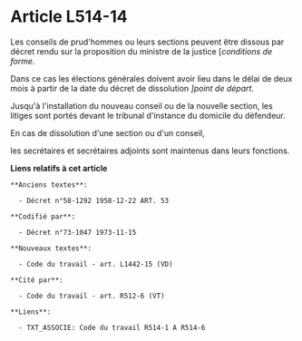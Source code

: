 # Article L514-14

Les conseils de prud'hommes ou leurs sections peuvent être dissous par décret rendu sur la proposition du ministre de la
justice [*conditions de forme*.

Dans ce cas les élections générales doivent avoir lieu dans le délai de deux mois à partir de la date du décret de
dissolution *]point de départ*.

Jusqu'à l'installation du nouveau conseil ou de la nouvelle section, les litiges sont portés devant le tribunal d'instance du
domicile du défendeur.

En cas de dissolution d'une section ou d'un conseil,

les secrétaires et secrétaires adjoints sont maintenus dans leurs fonctions.

**Liens relatifs à cet article**

	**Anciens textes**:

	  - Décret n°58-1292 1958-12-22 ART. 53

	**Codifié par**:

	  - Décret n°73-1047 1973-11-15

	**Nouveaux textes**:

	  - Code du travail - art. L1442-15 (VD)

	**Cité par**:

	  - Code du travail - art. R512-6 (VT)

	**Liens**:

	  - TXT_ASSOCIE: Code du travail R514-1 A R514-6
